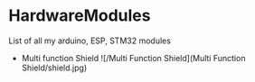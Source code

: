 # HardwareModules
List of all my arduino, ESP, STM32 modules

* Multi function Shield
![/Multi Function Shield](Multi Function Shield/shield.jpg)
